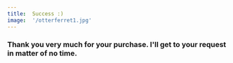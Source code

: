 ```yaml
---
title:  Success :)
image:  '/otterferret1.jpg'
---
```


### Thank you very much for your purchase. I'll get to your request in matter of no time.